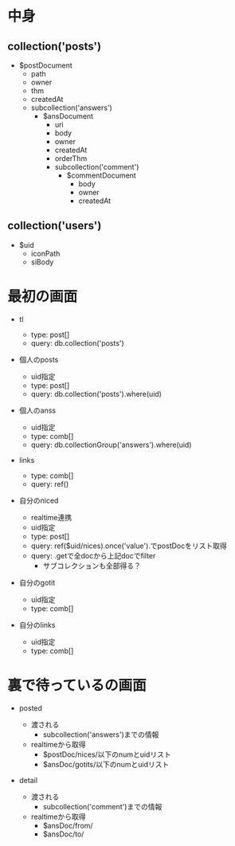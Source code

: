 # 中身

## collection('posts')
* $postDocument
    * path
    * owner
    * thm
    * createdAt
    * subcollection('answers')
        * $ansDocument
            * uri
            * body
            * owner
            * createdAt
            * orderThm
            * subcollection('comment')
                * $commentDocument
                    * body
                    * owner
                    * createdAt

## collection('users')
* $uid
    * iconPath
    * siBody

# 最初の画面

* tl
    * type: post[]
    * query: db.collection('posts')

* 個人のposts
    * uid指定
    * type: post[]
    * query: db.collection('posts').where(uid)

* 個人のanss
    * uid指定
    * type: comb[]
    * query: db.collectionGroup('answers').where(uid)

* links
    * type: comb[]
    * query: ref()

* 自分のniced
    * realtime連携
    * uid指定
    * type: post[]
    * query: ref($uid/nices).once('value').でpostDocをリスト取得
    * query: .getで全docから上記docでfilter
        * サブコレクションも全部得る？

* 自分のgotit
    * uid指定
    * type: comb[]

* 自分のlinks
    * uid指定
    * type: comb[]



# 裏で待っているの画面

* posted
    * 渡される
        * subcollection('answers')までの情報
    * realtimeから取得
        * $postDoc/nices/以下のnumとuidリスト
        * $ansDoc/gotits/以下のnumとuidリスト
    
* detail
    * 渡される
        * subcollection('comment')までの情報
    * realtimeから取得
        * $ansDoc/from/
        * $ansDoc/to/





